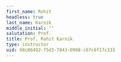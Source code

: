 ```yaml
---
first_name: Rohit
headless: true
last_name: Karnik
middle_initial: ''
salutation: Prof.
title: Prof. Rohit Karnik
type: instructor
uid: 98c06492-75d3-7843-0908-c67c6f17c333
---
```

